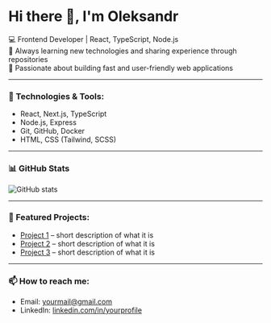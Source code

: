 # Hi there 👋, I'm Oleksandr

💻 Frontend Developer | React, TypeScript, Node.js  
🌱 Always learning new technologies and sharing experience through repositories  
🚀 Passionate about building fast and user-friendly web applications  

---

### 🔧 Technologies & Tools:
- React, Next.js, TypeScript  
- Node.js, Express  
- Git, GitHub, Docker  
- HTML, CSS (Tailwind, SCSS)

---

### 📊 GitHub Stats
![GitHub stats](https://github-readme-stats.vercel.app/api?username=YOUR_USERNAME&show_icons=true&theme=radical)

---

### 📌 Featured Projects:
- [Project 1](https://github.com/YOUR_USERNAME/Project1) – short description of what it is  
- [Project 2](https://github.com/YOUR_USERNAME/Project2) – short description of what it is  
- [Project 3](https://github.com/YOUR_USERNAME/Project3) – short description of what it is  

---

### 📫 How to reach me:
- Email: yourmail@gmail.com  
- LinkedIn: [linkedin.com/in/yourprofile](https://linkedin.com/in/yourprofile)
